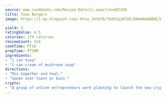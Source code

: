 ```yaml
---
source: www.cookbooks.com/Recipe-Details.aspx?id=487294
title: Tuna Burgers
image: https://1.bp.blogspot.com/-Ktuo_245eT0/YA2H1yyKl9I/AAAAAAAABhE/WMoqSq2tWOcgMkPaLYZ-49h8pVDUUwFCQCLcBGAsYHQ/s307/5.png

yield: 3
ratingValue: 4.5
calories: 174 calories
reviewCount: 314
cookTime: PT1H
prepTime: PT30M
ingredients:
- "1 can tuna"
- "1 can cream of mushroom soup"
directions:
- "Mix together and heat."
- "Spoon over toast or buns."
crypto:
- "A group of online entrepreneurs were planning to launch the new cryptocurrency on Thursday."
---
```

